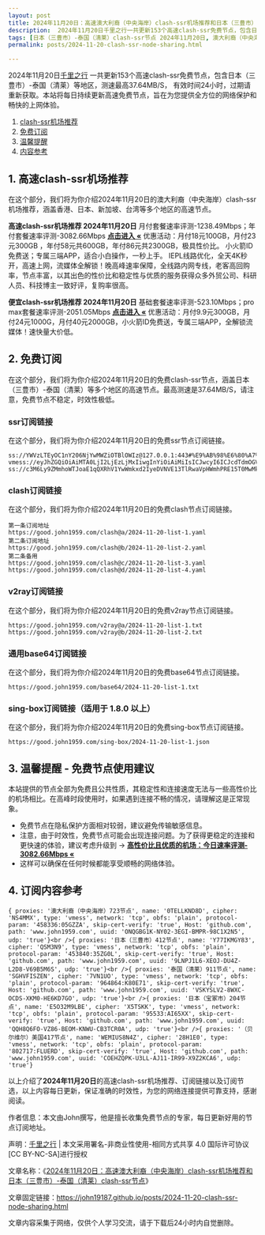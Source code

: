 ```yaml
---
layout: post
title: 2024年11月20日：高速澳大利裔（中央海岸）clash-ssr机场推荐和日本（三豊市）-泰国（清莱）clash-ssr节点
description:  2024年11月20日千里之行一共更新153个高速clash-ssr免费节点，包含日本（三豊市）-泰国（清莱）等地区，测速最高37.64MB/S， 有效时间24小时，过期请重新获取。本站将每日持续更新高速免费节点，旨在为您提供全方位的网络保护和畅快的上网体验
tags: [日本（三豊市）-泰国（清莱）clash-ssr节点 2024年11月20日, 澳大利裔（中央海岸）高速clash-ssrclash-ssr机场推荐 2024年11月20日]
permalink: posts/2024-11-20-clash-ssr-node-sharing.html

---
```



2024年11月20日[千里之行](https://john19187.github.io) 一共更新153个高速clash-ssr免费节点，包含日本（三豊市）-泰国（清莱）等地区，测速最高37.64MB/S， 有效时间24小时，过期请重新获取。本站将每日持续更新高速免费节点，旨在为您提供全方位的网络保护和畅快的上网体验。

1. [clash-ssr机场推荐](#1-高速clash-ssr机场推荐)
2. [免费订阅](#2-免费订阅)
3. [温馨提醒](#3-温馨提醒---免费节点使用建议)
4. [内容参考](#4-订阅内容参考)

## 1. 高速clash-ssr机场推荐

在这个部分，我们将为你介绍2024年11月20日的澳大利裔（中央海岸）clash-ssr机场推荐，涵盖香港、日本、新加坡、台湾等多个地区的高速节点。

<div class="good cat1"><strong>高速clash-ssr机场推荐 2024年11月20日</strong> 月付套餐速率评测-1238.49Mbps；年付套餐速率评测-3082.66Mbps <strong><a href="https://good.john1959.com/lepl/2024-11-20" target="_blank">点击进入 «</a></strong> 优惠活动：月付18元100GB，月付23元300GB ，年付58元共600GB，年付86元共2300GB，极具性价比。 小火箭ID免费送；专属三端APP，适合小白操作，一秒上手。 IEPL线路优化，全天4K秒开，高速上网，流媒体全解锁！晚高峰速率保障，全线路内网专线，老客高回购率，节点丰富，以其出色的性价比和稳定性与优质的服务获得众多外贸公司、科研人员、科技博主一致好评，复购率很高。</div><div class="good cat2">

<strong>便宜clash-ssr机场推荐 2024年11月20日</strong> 基础套餐速率评测-523.10Mbps；pro max套餐速率评测-2051.05Mbps <strong><a href="https://good.john1959.com/cheap/2024-11-20" target="_blank">点击进入 «</a></strong> 优惠活动：月付9.9元300GB，月付24元1000G，月付40元2000GB，小火箭ID免费送，专属三端APP，全解锁流媒体！速快量大价低。</div>

## 2. 免费订阅

在这个部分，我们将为你介绍2024年11月20日的免费clash-ssr节点，涵盖日本（三豊市）-泰国（清莱）等多个地区的高速节点。最高测速是37.64MB/S，请注意，免费节点不稳定，时效性极低。

### ssr订阅链接

在这个部分，我们将为你介绍2024年11月20日的免费ssr节点订阅链接。

```
ss://YWVzLTEyOC1nY206NjYwMWZiOTBlOWIz@127.0.0.1:443#%E9%AB%98%E6%80%A7%E4%BB%B7%E6%AF%94%E6%9C%BA%E5%9C%BA%3Ahttps%3A%2F%2Fkfyun.uk
vmess://eyJhZGQiOiAiMTA0LjI2LjEzLjMxIiwgInYiOiAiMiIsICJwcyI6ICJcdTdmOGVcdTU2ZmQgQ2xvdWRGbGFyZVx1ODI4Mlx1NzBiOSIsICJwb3J0IjogMjA4NiwgImlkIjogImU5ZTNjYzEzLWRiNDgtNGNjMS04YzI0LTc2MjY0MzlhNTMzOSIsICJhaWQiOiAiMCIsICJuZXQiOiAid3MiLCAidHlwZSI6ICIiLCAiaG9zdCI6ICJpcDEuMTc4OTAzNC54eXoiLCAicGF0aCI6ICJnaXRodWIuY29tL0FsdmluOTk5OSIsICJ0bHMiOiAiIn0=
ss://c3M6Ly9ZMmhoWTJoaE1qQXRhV1YwWmkxd2IyeDVNVE13TlRwaVpHWmhPRE15T0MwMk1ESm1MVFJoTm1VdFlqQXdaUzB6T1RObE5ESXhOV0kzTkdZ@free.2apzhfa:31115#9%7C%F0%9F%87%AF%F0%9F%87%B5%E6%97%A5%E6%9C%AC%2003%20%7C%201x%20JP
```

### clash订阅链接

在这个部分，我们将为你介绍2024年11月20日的免费clash节点订阅链接。

```
第一条订阅地址
https://good.john1959.com/clash@a/2024-11-20-list-1.yaml
第二条订阅地址
https://good.john1959.com/clash@b/2024-11-20-list-2.yaml
第二条备用
https://good.john1959.com/clash@c/2024-11-20-list-3.yaml
https://good.john1959.com/clash@d/2024-11-20-list-4.yaml
```

### v2ray订阅链接

在这个部分，我们将为你介绍2024年11月20日的免费v2ray节点订阅链接。

```
https://good.john1959.com/v2ray@a/2024-11-20-list-1.txt
https://good.john1959.com/v2ray@b/2024-11-20-list-2.txt
```

### 通用base64订阅链接

在这个部分，我们将为你介绍2024年11月20日的免费base64节点订阅链接。

```
https://good.john1959.com/base64/2024-11-20-list-1.txt
```

### sing-box订阅链接（适用于 1.8.0 以上）

在这个部分，我们将为你介绍2024年11月20日的免费sing-box节点订阅链接。

```
https://good.john1959.com/sing-box/2024-11-20-list-1.json
```

## 3. 温馨提醒 - 免费节点使用建议

本站提供的节点全部为免费且公共性质，其稳定性和连接速度无法与一些高性价比的机场相比。在高峰时段使用时，如果遇到连接不畅的情况，请理解这是正常现象。

- 免费节点在隐私保护方面相对较弱，建议避免传输敏感信息。
- 注意，由于时效性，免费节点可能会出现连接问题。为了获得更稳定的连接和更快速的体验，建议考虑升级到 → <strong>[高性价比且优质的机场：今日速率评测- 3082.66Mbps «](https://good.john1959.com/lepl/2024-11-20)</strong>
- 这样可以确保在任何时候都能享受顺畅的网络体验。

## 4. 订阅内容参考

```
{ proxies: '澳大利裔（中央海岸）723节点', name: '0TELLKND8D', cipher: 'NS4MMX', type: 'vmess', network: 'tcp', obfs: 'plain', protocol-param: '458336:05GZZA', skip-cert-verify: 'true', Host: 'github.com', path: 'www.john1959.com', uuid: 'ONQGBG1K-NY02-3EGI-BMPR-98C1X2N5', udp: 'true'}<br />{ proxies: '日本（三豊市）412节点', name: 'Y77IKMGY83', cipher: 'QSM3N9', type: 'vmess', network: 'tcp', obfs: 'plain', protocol-param: '453840:35ZG0L', skip-cert-verify: 'true', Host: 'github.com', path: 'www.john1959.com', uuid: '9LNPJ1L6-XEOJ-DU4Z-L2D8-V69B5M6S', udp: 'true'}<br />{ proxies: '泰国（清莱）911节点', name: 'SGHVFISZEN', cipher: '7VN1UO', type: 'vmess', network: 'tcp', obfs: 'plain', protocol-param: '964864:K80E71', skip-cert-verify: 'true', Host: 'github.com', path: 'www.john1959.com', uuid: 'VSKYSLV2-8WXC-OCDS-XKM0-HE6KD7GO', udp: 'true'}<br />{ proxies: '日本（宝冢市）204节点', name: 'E5O32M9LBE', cipher: 'X5TSKK', type: 'vmess', network: 'tcp', obfs: 'plain', protocol-param: '95533:AI65XX', skip-cert-verify: 'true', Host: 'github.com', path: 'www.john1959.com', uuid: 'QQH8Q6FO-VZ86-BEOM-KNWU-CB3TCR0A', udp: 'true'}<br />{ proxies: '（贝尔维尔）美国417节点', name: 'WEMIUS8N4Z', cipher: '28H1E0', type: 'vmess', network: 'tcp', obfs: 'plain', protocol-param: '802717:FLUERD', skip-cert-verify: 'true', Host: 'github.com', path: 'www.john1959.com', uuid: 'COEHZQPK-U3LL-AJ11-IR99-X9Z2KCA6', udp: 'true'}
```

以上介绍了<strong>2024年11月20日</strong>的高速clash-ssr机场推荐、订阅链接以及订阅节选，以上内容每日更新，保证准确的时效性，为您的网络连接提供可靠支持，感谢阅读。

作者信息：本文由John撰写，他是擅长收集免费节点的专家，每日更新好用的节点订阅地址。

声明：[千里之行](https://john19187.github.io) | 本文采用署名-非商业性使用-相同方式共享 4.0 国际许可协议[CC BY-NC-SA]进行授权

文章名称：《[2024年11月20日：高速澳大利裔（中央海岸）clash-ssr机场推荐和日本（三豊市）-泰国（清莱）clash-ssr节点](https://john19187.github.io/posts/2024-11-20-clash-ssr-node-sharing.html)》

文章固定链接：https://john19187.github.io/posts/2024-11-20-clash-ssr-node-sharing.html

文章内容采集于网络，仅供个人学习交流，请于下载后24小时内自觉删除。

